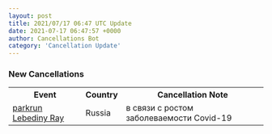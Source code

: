 ```yaml
---
layout: post
title: 2021/07/17 06:47 UTC Update
date: 2021-07-17 06:47:57 +0000
author: Cancellations Bot
category: 'Cancellation Update'
---
```


<h3>New Cancellations</h3>
<div class='hscrollable'>
<table style='width: 100%'>
    <tr>
        <th>Event</th>
        <th>Country</th>
        <th>Cancellation Note</th>
    </tr>
    <tr>
        <td><a href="https://www.parkrun.ru/lebedinyray">parkrun Lebediny Ray</a></td>
        <td>Russia</td>
        <td>в связи с ростом заболеваемости Covid-19</td>
    </tr>
</table>
</div>
